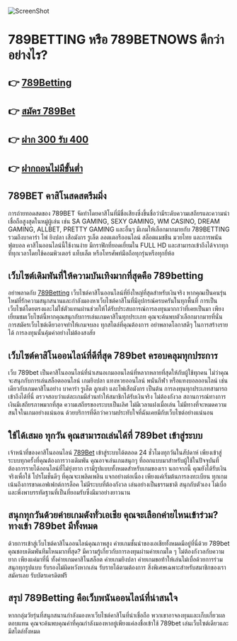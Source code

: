 ![ScreenShot](https://www.789betnows.com/wp-content/uploads/2022/03/Logo-789-Betnow-Background-1536x462-1-1024x308.png.webp)

# 789BETTING หรือ 789BETNOWS ดีกว่าอย่างไร?

## 👉 [789Betting](https://www.789betnows.com/)
## 👉 [สมัคร 789Bet](https://www.789betnows.com/register/)
## 👉 [ฝาก 300 รับ 400](https://www.789betnows.com/promotion/)
## 👉 [ฝากถอนไม่มีขั้นต่ำ](https://www.789betnows.com/deposit-withdraw/)

## 789BET คาสิโนสดสตรีมมิ่ง

การถ่ายทอดสดของ 789BET จัดทำโดยคาสิโนที่มีชื่อเสียงซึ่งขึ้นชื่อว่ามีระดับความเสถียรและความน่าเชื่อถือสูงสุดในหมู่ผู้เล่น เช่น SA GAMING, SEXY GAMING, WM CASINO, DREAM GAMING, ALLBET, PRETTY GAMING และอื่นๆ มีเกมให้เลือกมากมายกับ 789BETTING รวมถึงบาคาร่า ไพ่ ยิงปลา เสือมังกร รูเล็ต ลอตเตอรีออนไลน์ สล็อตแมชชีน มวยไทย และการพนันฟุตบอล คาสิโนออนไลน์นี้ใช้งานง่าย มีกราฟิกที่ยอดเยี่ยมใน FULL HD และสามารถเข้าถึงได้จากทุกที่ทุกเวลาโดยใช้คอมพิวเตอร์ แท็บเล็ต หรือโทรศัพท์มือถือทุกรุ่นหรือทุกยี่ห้อ


## เว็บไซต์เดิมพันที่ให้ความบันเทิงมากที่สุดคือ 789betting

อย่าพลาดกับ [789Betting](https://www.789betnows.com/) เว็บไซต์คาสิโนออนไลน์ที่ยิ่งใหญ่ที่สุดสำหรับเงินจริง หากคุณเป็นคนรุ่นใหม่ที่รักความสนุกสนานและกำลังมองหาเว็บไซต์คาสิโนที่มีอุปกรณ์ครบครันในทุกพื้นที่ การเป็นเว็บไซต์โดยตรงและไม่ใช่ตัวแทนผ่านช่วยให้ได้รับประสบการณ์การลงทุนมากกว่าที่เคยเป็นมา เพียงเยี่ยมชมเว็บไซต์นี้หากคุณสนุกกับการเล่นเกมคาสิโนทุกประเภท คุณจะค้นพบตัวเลือกมากมายที่นั่น การสมัครเว็บไซต์เดียวอาจทำให้เกมจบลง ทุกสไตล์ที่คุณต้องการ อย่าพลาดโอกาสดีๆ ในการสร้างรายได้ การลงทุนนั้นคุ้มค่าอย่างไม่ต้องสงสัย

##  เว็บไซต์คาสิโนออนไลน์ที่ดีที่สุด 789bet ครอบคลุมทุกประการ

เว็บ 789bet เป็นคาสิโนออนไลน์ที่นำเสนอเกมออนไลน์ที่หลากหลายที่สุดให้กับผู้ใช้ทุกคน ไม่ว่าคุณจะสนุกกับการเล่นสล็อตออนไลน์ เกมยิงปลา แทงหวยออนไลน์ พนันกีฬา หรือแทงบอลออนไลน์ เช่นเดียวกับเกมคาสิโนอย่าง บาคาร่า รูเล็ต ลูกเต๋า และไพ่เสือมังกร เป็นต้น การลงทุนทุกประเภทสามารถเข้าถึงได้ที่นี่ ตรวจสอบว่าแต่ละเกมมีส่วนทำให้สมาชิกได้รับเงินจริง ไม่ต้องกังวล สถานการณ์ทางการเงินมีเสถียรภาพมากที่สุด ความเสถียรของระบบเป็นเลิศ ไม่มีเวลาแฝงเมื่อเล่น ไม่มีทางที่จะหมดความสนใจในเกมอย่างแน่นอน ด้วยบริการที่ดีกว่าความประทับใจที่ฉันเคยมีกับเว็บไซต์อย่างแน่นอน


##  ใช้ได้เสมอ ทุกวัน คุณสามารถเล่นได้ที่ 789bet เข้าสู่ระบบ

เจ้าหน้าที่ของคาสิโนออนไลน์ [789Bet](https://www.789betnows.com/) เข้าสู่ระบบได้ตลอด 24 ชั่วโมงทุกวันในสัปดาห์ เพียงเข้าสู่ระบบทุกครั้งที่คุณต้องการวางเดิมพัน คุณอาจเล่นเกมสนุกๆ ที่ออกแบบมาสำหรับผู้ใช้ในปัจจุบันที่ต้องการรายได้ออนไลน์ที่ไม่ยุ่งยาก เรามีรูปแบบทั้งหมดสำหรับเกมของเรา นอกจากนี้ คุณยังได้รับเงินจริงเพื่อใช้ โปรโมชั่นดีๆ ที่คุณจะเพลิดเพลิน แจกอย่างต่อเนื่อง เพียงแค่เริ่มต้นการลงทะเบียน ทุกเกมเน้นถึงการขาดเอฟเฟกต์การล็อค ไม่มีระบบที่ต้องกังวล เล่นอย่างเป็นธรรมชาติ สนุกกับตัวเอง ไม่เบื่อ และพึ่งพาบรรทัดฐานที่เป็นที่ยอมรับซึ่งมีมาอย่างยาวนาน


## สนุกทุกวันด้วยค่ายเกมดังทั่วเอเชีย คุณจะเลือกค่ายไหนเข้าร่วม? ทางเข้า 789bet มีทั้งหมด

ด้วยการเข้าสู่เว็บไซต์คาสิโนออนไลน์คุณภาพสูง ค่ายเกมชั้นนำของเอเชียทั้งหมดมีอยู่ที่นี่ด้วย 789bet คุณชอบเดิมพันทีมไหนมากที่สุด? มีความรู้เกี่ยวกับการลงทุนผ่านค่ายเกมใด ๆ ไม่ต้องกังวลกับความยาก เพียงแค่มาที่นี่ ทั้งค่ายเกมคาสิโนสล็อต ค่ายเกมยิงปลา ค่ายเกมขอท้าให้เล่นไม่เบื่อด้วยการร่วมสนุกทุกรูปแบบ รับรองไม่ผิดหวังหากเล่น รับรายได้ตามต้องการ สิ่งพิเศษเฉพาะสำหรับสมาชิกของเรา สมัครเลย รับบัตรเครดิตฟรี

## สรุป 789Betting คือเว็บพนันออนไลน์ที่น่าสนใจ

หากกลุ่มวัยรุ่นที่สนุกสนานกำลังมองหาเว็บไซต์คาสิโนที่น่าเชื่อถือ พวกเขาอาจลงทุนและเก็บเกี่ยวผลตอบแทน คุณจะค้นพบคุณค่าที่คุณกำลังมองหาอยู่เพียงแค่ลงชื่อเข้าใช้ 789bet เล่นเว็บไซต์เดียวและมีสไตล์ทั้งหมด
